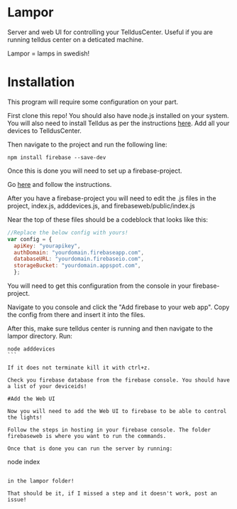 # Lampor
Server and web UI for controlling your TelldusCenter.
Useful if you are running telldus center on a deticated machine.

Lampor = lamps in swedish!

# Installation
This program will require some configuration on your part.

First clone this repo! You should also have node.js installed on your system. 
You will also need to install Telldus as per the instructions [here](https://www.npmjs.com/package/telldus). 
Add all your devices to TelldusCenter.

Then navigate to the project and run the following line:

```
npm install firebase --save-dev
```

Once this is done you will need to set up a firebase-project.

Go [here](https://firebase.google.com/) and follow the instructions.

After you have a firebase-project you will need to edit the .js files in the project, index.js, adddevices.js, and firebaseweb/public/index.js

Near the top of these files should be a codeblock that looks like this:

```javascript
//Replace the below config with yours!
var config = {
  apiKey: "yourapikey",
  authDomain: "yourdomain.firebaseapp.com",
  databaseURL: "yourdomain.firebaseio.com",
  storageBucket: "yourdomain.appspot.com",
  };
```
You will need to get this configuration from the console in your firebase-project.

Navigate to you console and click the "Add firebase to your web app". Copy the config from there and insert it into the files.

After this, make sure telldus center is running and then navigate to the lampor directory. 
Run:
````
node adddevices
```

If it does not terminate kill it with ctrl+z.

Check you firebase database from the firebase console. You should have a list of your deviceids!

#Add the Web UI

Now you will need to add the Web UI to firebase to be able to control the lights!

Follow the steps in hosting in your firebase console. The folder firebaseweb is where you want to run the commands.

Once that is done you can run the server by running: 

````
node index
````

in the lampor folder!

That should be it, if I missed a step and it doesn't work, post an issue!
